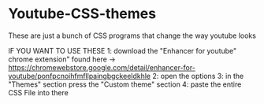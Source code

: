 # Youtube-CSS-themes
These are just a bunch of CSS programs that change the way youtube looks 






IF YOU WANT TO USE THESE 
1: download the "Enhancer for youtube" chrome extension" found here  -> https://chromewebstore.google.com/detail/enhancer-for-youtube/ponfpcnoihfmfllpaingbgckeeldkhle
2: open the options
3: in the "Themes" section press the "Custom theme" section
4: paste the entire CSS File into there
